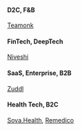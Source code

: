 
#### D2C, F&B

[Teamonk](https://teamonk.com/)




#### FinTech, DeepTech

[Niveshi](http://niveshi.com/)





#### SaaS, Enterprise, B2B

[Zuddl](https://www.zuddl.com/)




#### Health Tech, B2C

[Sova.Health](https://www.sova.health/), 
[Remedico](https://remedicohealth.com/)

